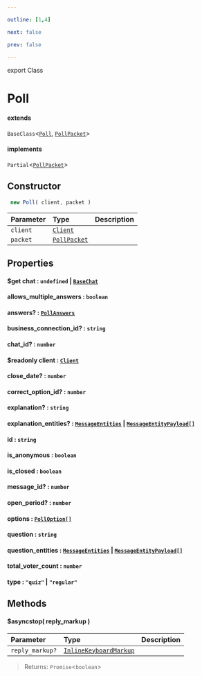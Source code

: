 ```yaml
---

outline: [1,4]

next: false

prev: false

---
```


export Class
# Poll
#### extends
 `BaseClass`<[`Poll`](./Poll.md), [`PollPacket`](../interfaces/PollPacket.md)>
#### implements
 `Partial`<[`PollPacket`](../interfaces/PollPacket.md)>

## Constructor
```ts
 new Poll( client, packet )
 ```
| Parameter | Type | Description |
| :--- | :--- | :--- |
| `client` | [`Client`](./Client.md) | |
| `packet` | [`PollPacket`](../interfaces/PollPacket.md) | |

## Properties

#### $get chat : `undefined` \| [`BaseChat`](./BaseChat.md)

#### allows_multiple_answers : `boolean`

#### answers? : [`PollAnswers`](./PollAnswers.md)

#### business_connection_id? : `string`

#### chat_id? : `number`

#### $readonly client : [`Client`](./Client.md)

#### close_date? : `number`

#### correct_option_id? : `number`

#### explanation? : `string`

#### explanation_entities? : [`MessageEntities`](./MessageEntities.md) \| [`MessageEntityPayload[]`](../interfaces/MessageEntityPayload.md)

#### id : `string`

#### is_anonymous : `boolean`

#### is_closed : `boolean`

#### message_id? : `number`

#### open_period? : `number`

#### options : [`PollOption[]`](../interfaces/PollOption.md)

#### question : `string`

#### question_entities : [`MessageEntities`](./MessageEntities.md) \| [`MessageEntityPayload[]`](../interfaces/MessageEntityPayload.md)

#### total_voter_count : `number`

#### type : `"quiz"` \| `"regular"`

## Methods

#### $asyncstop( reply_markup )
| Parameter | Type | Description |
| :--- | :--- | :--- |
| `reply_markup?` | [`InlineKeyboardMarkup`](./InlineKeyboardMarkup.md) | |
> 
> 
> Returns: `Promise`<`boolean`>
